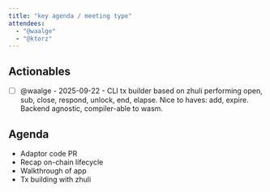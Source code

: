 ```yaml
---
title: "key agenda / meeting type"
attendees:
  - "@waalge"
  - "@ktorz"
---
```


## Actionables

- [ ] @waalge - 2025-09-22 - CLI tx builder based on zhuli performing open, sub,
      close, respond, unlock, end, elapse. Nice to haves: add, expire. Backend
      agnostic, compiler-able to wasm.

## Agenda

- Adaptor code PR
- Recap on-chain lifecycle
- Walkthrough of app
- Tx building with zhuli
